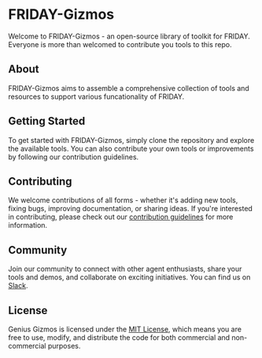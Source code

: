 # FRIDAY-Gizmos

Welcome to FRIDAY-Gizmos - an open-source library of toolkit for FRIDAY. Everyone is more than welcomed to contribute you tools to this repo. 

## About

FRIDAY-Gizmos aims to assemble a comprehensive collection of tools and resources to support various funcationality of FRIDAY. 

## Getting Started

To get started with FRIDAY-Gizmos, simply clone the repository and explore the available tools. You can also contribute your own tools or improvements by following our contribution guidelines.

## Contributing

We welcome contributions of all forms - whether it's adding new tools, fixing bugs, improving documentation, or sharing ideas. If you're interested in contributing, please check out our [contribution guidelines](CONTRIBUTING.md) for more information.

## Community

Join our community to connect with other agent enthusiasts, share your tools and demos, and collaborate on exciting initiatives. You can find us on [Slack](https://join.slack.com/t/slack-ped8294/shared_invite/zt-2cqebow90-soac9UFKGZ2RcUy8PqjZrA).

## License

Genius Gizmos is licensed under the [MIT License](LICENSE), which means you are free to use, modify, and distribute the code for both commercial and non-commercial purposes.

